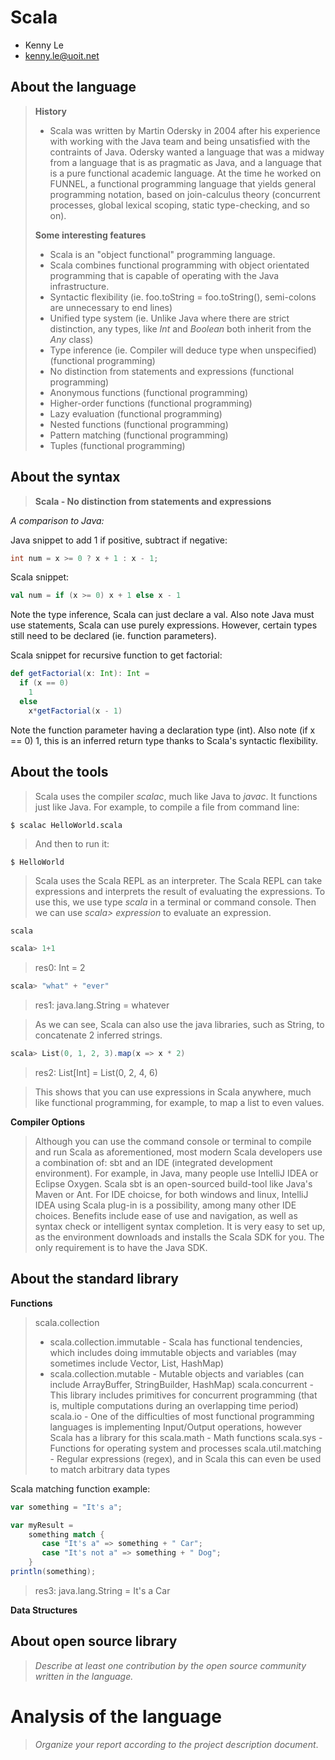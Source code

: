 # Scala

- Kenny Le
- kenny.le@uoit.net

## About the language

> **History**
> - Scala was written by Martin Odersky in 2004 after his experience with working with the Java team and being unsatisfied with the contraints of Java. Odersky wanted a language that was a midway from a language that is as pragmatic as Java, and a language that is a pure functional academic language. At the time he worked on FUNNEL, a functional programming language that yields general programming notation, based on join-calculus theory (concurrent processes, global lexical scoping, static type-checking, and so on).
> 
> **Some interesting features**
> - Scala is an "object functional" programming language.
> - Scala combines functional programming with object orientated programming that is capable of operating with the Java infrastructure.
> - Syntactic flexibility (ie. foo.toString = foo.toString(), semi-colons are unnecessary to end lines)
> - Unified type system (ie. Unlike Java where there are strict distinction, any types, like *Int* and *Boolean* both inherit from the *Any* class)
> - Type inference (ie. Compiler will deduce type when unspecified) (functional programming)
> - No distinction from statements and expressions (functional programming)
> - Anonymous functions (functional programming) 
> - Higher-order functions (functional programming)
> - Lazy evaluation (functional programming)
> - Nested functions (functional programming)
> - Pattern matching (functional programming)
> - Tuples (functional programming)

## About the syntax

> **Scala - No distinction from statements and expressions**

*A comparison to Java:*

Java snippet to add 1 if positive, subtract if negative:
```java
int num = x >= 0 ? x + 1 : x - 1;

```

Scala snippet:
```scala
val num = if (x >= 0) x + 1 else x - 1
```

Note the type inference, Scala can just declare a val. Also note Java must use statements, Scala can use purely expressions.
However, certain types still need to be declared (ie. function parameters).

Scala snippet for recursive function to get factorial:
```scala
def getFactorial(x: Int): Int =
  if (x == 0)
    1
  else
    x*getFactorial(x - 1)
```

Note the function parameter having a declaration type (int).
Also note (if x == 0) 1, this is an inferred return type thanks to Scala's syntactic flexibility. 


## About the tools

> Scala uses the compiler *scalac*, much like Java to *javac*. It functions just like Java.
> For example, to compile a file from command line: 
```
$ scalac HelloWorld.scala
```
> And then to run it:
```
$ HelloWorld
```

> Scala uses the Scala REPL as an interpreter.
> The Scala REPL can take expressions and interprets the result of evaluating the expressions.
> To use this, we use type *scala* in a terminal or command console.
> Then we can use *scala> expression* to evaluate an expression.

```scala
scala 
```

```scala
scala> 1+1 
```
> res0: Int = 2

```scala
scala> "what" + "ever" 
```
> res1: java.lang.String = whatever

> As we can see, Scala can also use the java libraries, such as String, to concatenate 2 inferred strings.

```scala
scala> List(0, 1, 2, 3).map(x => x * 2)
```
> res2: List[Int] = List(0, 2, 4, 6)

> This shows that you can use expressions in Scala anywhere, much like functional programming, for example, to map a list to even values.

**Compiler Options**

> Although you can use the command console or terminal to compile and run Scala as aforementioned, most modern Scala developers use a combination of: sbt and an IDE (integrated development environment). 
> For example, in Java, many people use IntelliJ IDEA or Eclipse Oxygen. 
> Scala sbt is an open-sourced build-tool like Java's Maven or Ant.
> For IDE choicse, for both windows and linux, IntelliJ IDEA using Scala plug-in is a possibility, among many other IDE choices.
> Benefits include ease of use and navigation, as well as syntax check or intelligent syntax completion. 
> It is very easy to set up, as the environment downloads and installs the Scala SDK for you. 
> The only requirement is to have the Java SDK.


## About the standard library

**Functions**
> scala.collection
> - scala.collection.immutable - Scala has functional tendencies, which includes doing immutable objects and variables (may sometimes include Vector, List, HashMap)
> - scala.collection.mutable - Mutable objects and variables (can include ArrayBuffer, StringBuilder, HashMap)
> scala.concurrent - This library includes primitives for concurrent programming (that is, multiple computations during an overlapping time period)
> scala.io - One of the difficulties of most functional programming languages is implementing Input/Output operations, however Scala has a library for this
> scala.math - Math functions
> scala.sys - Functions for operating system and processes
> scala.util.matching - Regular expressions (regex), and in Scala this can even be used to match arbitrary data types

Scala matching function example:
```scala
var something = "It's a";

var myResult =
    something match {
       case "It's a" => something + " Car";
       case "It's not a" => something + " Dog";
    }
println(something);
```

> res3: java.lang.String = It's a Car

**Data Structures**
>

## About open source library

> _Describe at least one contribution by the open source
community written in the language._

# Analysis of the language

> _Organize your report according to the project description
document_.


